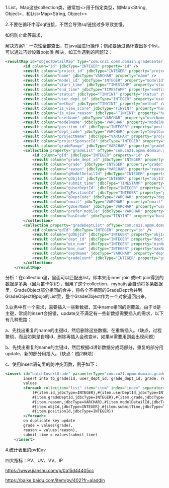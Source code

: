 1.List，Map这些collection类，通常加<>用于指定类型，如Map<String, Object>，和List<Map<String, Object>>



2.不要在循环中写sql链接，不然会导致sql链接过多导致变慢。

如何防止此等需求，

解决方案1：一次性全部查出，在java层进行操作；例如要通过循环查出多个list，可以通过巧妙设置pojo类 解决，如工作遇到的问题12：

```xml
<resultMap id="objectDetailMap" type="com.cn21.opmm.domain.gradeCenter.GradeObject">
        <id column="id" jdbcType="INTEGER" property="id" />
        <result column="project_id" jdbcType="INTEGER" property="projectId" />
        <result column="name" jdbcType="VARCHAR" property="name" />
        <result column="model_id" jdbcType="INTEGER" property="modelId" />
        <result column="start_time" jdbcType="TIMESTAMP" property="startTime" />
        <result column="end_time" jdbcType="TIMESTAMP" property="endTime" />
        <result column="status" jdbcType="TINYINT" property="status" />
        <result column="user_dept_id" jdbcType="INTEGER" property="userDeptId" />
        <result column="method" jdbcType="TINYINT" property="method" />
        <result column="is_view_score" jdbcType="TINYINT" property="hasViewScore" />
        <result column="is_view_reason" jdbcType="TINYINT" property="hasViewReason" />
        <result column="userName" jdbcType="VARCHAR" property="userName" />
        <result column="modelName" jdbcType="VARCHAR" property="modelName" />
        <result column="position_id" jdbcType="INTEGER" property="positionId" />
        <result column="dept_code" jdbcType="VARCHAR" property="deptCode" />
        <result column="projectName" jdbcType="VARCHAR" property="projectName" />
        <result column="projectSponsorId" jdbcType="INTEGER" property="projectSponsorId" />
        <result column="gradeRange" jdbcType="VARCHAR" property="gradeRange" />
        <collection property="gradeList" ofType="com.cn21.opmm.domain.gradeCenter.Grade">
            <id column="gId" jdbcType="INTEGER" property="id" />
            <result column="grade_dept_id" jdbcType="INTEGER" property="gradeDeptId" />
            <result column="grade" jdbcType="INTEGER" property="grade" />
            <result column="reason" jdbcType="VARCHAR" property="reason" />
            <result column="gModelDetailId" jdbcType="INTEGER" property="modelDetailId" />
            <result column="gObjId" jdbcType="INTEGER" property="objId" />
            <result column="submit_time" jdbcType="TIMESTAMP" property="submitTime" />
            <result column="gUserDeptId" jdbcType="INTEGER" property="userDeptId" />
            <result column="gPositionId" jdbcType="INTEGER" property="positionId" />
            <result column="gDeptCode" jdbcType="VARCHAR" property="deptCode" />
            <result column="email" jdbcType="VARCHAR" property="email" />
            <result column="gUserName" jdbcType="VARCHAR" property="userName" />
            <result column="prefer_mobile" jdbcType="VARCHAR" property="mobile" />
            <result column="hasGrade" jdbcType="TINYINT" property="hasGrade" />
        </collection>
        <collection property="gradeDeptList" ofType="com.cn21.opmm.domain.gradeCenter.GradeDept">
            <id column="gdId" jdbcType="INTEGER" property="id" />
            <result column="gdObjId" jdbcType="INTEGER" property="objId" />
            <result column="dept_id" jdbcType="INTEGER" property="deptId" />
            <result column="min_num" jdbcType="INTEGER" property="minNum" />
            <result column="max_num" jdbcType="INTEGER" property="maxNum" />
            <result column="deptName" jdbcType="VARCHAR" property="deptName" />
            <result column="gradeCount" jdbcType="INTEGER" property="gradeCount" />
        </collection>
    </resultMap>

```

分析：在collection里，里面可以匹配出list。即本来用inner join 或left join得到的数据是多条（因为笛卡尔积），但用了这个collection，mybatis会自动将多条数据里，GradeObject部分相同的合并，将各个不相同的GradeDept合并到GradeObject的pojo的List<GradeDept>里，整个GradeObject作为一个对象返回出来。



3.业务中有一个需求，需要插入一些新数据，其中name相同的则覆盖。由于id是主键，常规的insert会报错，update又不满足有一些新数据需要插入的需求，以下有几种思路：

a、先找出重复的name的主键id，然后删除这些数据，在重新插入。（缺点，过程繁琐，而且如果是自增id，删除再插入会改变id，如果id需要用则会出现问题）

b、先找出重复的name的主键id，然后根据id讲新数据分成两部分，重复的部分用update，新的部分用插入。（缺点：贼j2麻烦）

c、使用insert语句里的防冲突函数，例子如下：

```xml
<insert id="batchInsertGrade" parameterType="com.cn21.opmm.domain.gradeCenter.Grade">
        insert into tb_grade(id, user_dept_id, grade_dept_id, grade, reason, model_detail_id, obj_id, submit_time, position_id)
        values
        <foreach collection="list" item="item" index="index" separator=",">
            (#{item.id,jdbcType=INTEGER},#{item.userDeptId,jdbcType=INTEGER},
            #{item.gradeDeptId,jdbcType=INTEGER},#{item.grade,jdbcType=INTEGER},
            #{item.reason,jdbcType=VARCHAR},#{item.modelDetailId,jdbcType=INTEGER},
            #{item.objId,jdbcType=INTEGER},#{item.submitTime,jdbcType=TIMESTAMP},
            #{item.positionId,jdbcType=INTEGER})
        </foreach>
        on duplicate key update
        grade = values(grade),
        reason = values(reason),
        submit_time = values(submit_time)
    </insert>
```



4.统计表里的pv和uv

四大指标：PV、UV、VV、IP

https://www.jianshu.com/p/0a15d44405cc

https://baike.baidu.com/item/pv/402?fr=aladdin